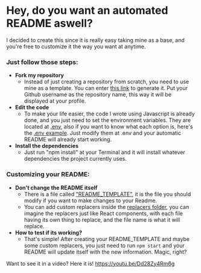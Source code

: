 # Hey, do you want an automated README aswell?
I decided to create this since it is really easy taking mine as a base, and you're free to customize it the way you want at anytime.

### Just follow those steps:
- **Fork my repository**
  - Instead of just creating a repository from scratch, you need to use mine as a template. You can enter [this link](https://github.com/Nick-Gabe/Nick-Gabe/fork) to generate it. Put your Github username as the repository name, this way it will be displayed at your profile.
- **Edit the code**
  - To make your life easier, the code I wrote using Javascript is already done, and you just need to set the environment variables. They are located at [.env](/.env), also if you want to know what each option is, here's the [.env example](/.env.example). Just modify them at .env and your automatic README will already start working.
- **Install the dependencies**
  - Just run "npm install" at your Terminal and it will install whatever dependencies the project currently uses.

### Customizing your README:
- **Don't change the README itself**
  - There is a file called ["README_TEMPLATE"](./README_TEMPLATE.md), it is the file you should modify if you want to make changes to your Readme.
  - You can add custom replacers inside the [replacers folder](./src/replacers), you can imagine the replacers just like React components, with each file having its own thing to replace, and the file name is what it will replace.
- **How to test if its working?**
  - That's simple! After creating your README_TEMPLATE and maybe some custom replacers, you just need to run `npm start` and your README will update itself with the new information. Magic, right?

Want to see it in a video? Here it is!
https://youtu.be/Dd28Zy4Rm6g
